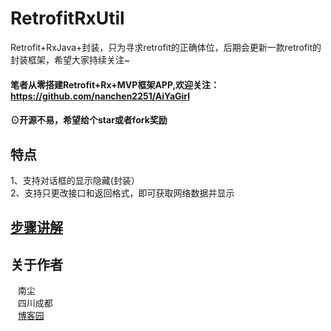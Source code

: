 # RetrofitRxUtil
Retrofit+RxJava+封装，只为寻求retrofit的正确体位，后期会更新一款retrofit的封装框架，希望大家持续关注~

#### 笔者从零搭建Retrofit+Rx+MVP框架APP,欢迎关注：https://github.com/nanchen2251/AiYaGirl


#### ⊙开源不易，希望给个star或者fork奖励
## 特点
  1、支持对话框的显示隐藏(封装）<br>
  2、支持只更改接口和返回格式，即可获取网络数据并显示<br>
## [步骤讲解](http://www.cnblogs.com/liushilin/p/6164901.html)
## 关于作者
    南尘<br>
    四川成都<br>
    [博客园](http://www.cnblogs.com/liushilin/)
